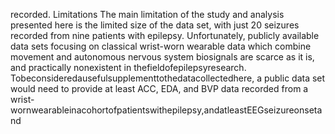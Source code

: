 recorded.
Limitations
The main limitation of the study and analysis presented here is the limited size of the data
set, with just 20 seizures recorded from nine patients with epilepsy. Unfortunately, publicly
available data sets focusing on classical wrist-worn wearable data which combine movement
and autonomous nervous system biosignals are scarce as it is, and practically nonexistent in
thefieldofepilepsyresearch. Tobeconsideredausefulsupplementtothedatacollectedhere,
a public data set would need to provide at least ACC, EDA, and BVP data recorded from a
wrist-wornwearableinacohortofpatientswithepilepsy,andatleastEEGseizureonsetand